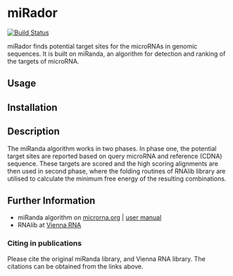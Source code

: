 # miRador

[![Build Status](https://travis-ci.org/PrashntS/pancake.svg?branch=master)](https://travis-ci.org/PrashntS/pancake)

miRador finds potential target sites for the microRNAs in genomic sequences. It is built on miRanda, an algorithm for detection and ranking of the targets of microRNA.

## Usage

## Installation

## Description

The miRanda algorithm works in two phases. In phase one, the potential target sites are reported based on query microRNA and reference (CDNA) sequence. These targets are scored and the high scoring alignments are then used in second phase, where the folding routines of RNAlib library are utilised to calculate the minimum free energy of the resulting combinations.

## Further Information

- miRanda algorithm on [microrna.org](http://www.microrna.org/microrna/getDownloads.do) | [user manual](http://cbio.mskcc.org/microrna_data/manual.html)
- RNAlib at [Vienna RNA](http://www.tbi.univie.ac.at/RNA/)

### Citing in publications

Please cite the original miRanda library, and Vienna RNA library. The citations can be obtained from the links above.
